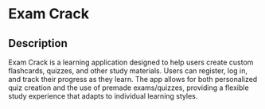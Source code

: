 # Exam Crack

## Description
Exam Crack is a learning application designed to help users create custom flashcards, quizzes, and other study materials. Users can register, log in, and track their progress as they learn. The app allows for both personalized quiz creation and the use of premade exams/quizzes, providing a flexible study experience that adapts to individual learning styles.
